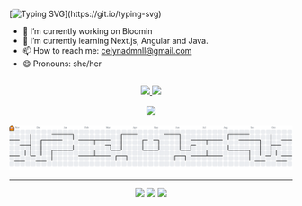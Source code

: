 [![Typing SVG](https://readme-typing-svg.herokuapp.com?font=Poppins&color=%23FF0983&size=25&center=true&vCenter=true&lines=Hey+there%2C+my+name+is+Celyna;Welcome+to+my+GitHub+profile!)](https://git.io/typing-svg)
- 🔭 I’m currently working on Bloomin
- 🌱 I’m currently learning Next.js, Angular and Java.
- 📫 How to reach me: celynadmnll@gmail.com
- 😄 Pronouns: she/her

<br>

<div align="center">
  <a href="https://github.com/celynadaminello">
  <img height="160em" src="https://github-readme-stats.vercel.app/api?username=celynadaminello&show_icons=true&theme=radical&include_all_commits=true&count_private=true"/>
  <img height="160em" src="https://github-readme-stats.vercel.app/api/top-langs/?username=celynadaminello&layout=compact&langs_count=7&theme=radical"/>
</div>
    <br>
<div align="center">
 <a href="https://skillicons.dev">
    <img src="https://skillicons.dev/icons?i=angular,java,spring,react,next,javascript,typescript,docker,git,bootstrap,sass,tailwind" />
  </a>
</div>

<br>

<picture>
  <source media="(prefers-color-scheme: dark)" srcset="https://raw.githubusercontent.com/celynadaminello/celynadaminello/output/pacman-contribution-graph-dark.svg">
  <source media="(prefers-color-scheme: light)" srcset="https://raw.githubusercontent.com/celynadaminello/celynadaminello/output/pacman-contribution-graph.svg">
  <img alt="pacman contribution graph" src="https://raw.githubusercontent.com/celynadaminello/celynadaminello/output/pacman-contribution-graph.svg">
</picture>
  
  <hr>
  
  <div align="center"> 
   <a href="https://www.linkedin.com/in/celyna-daminello" target="_blank"><img src="https://img.shields.io/badge/-LinkedIn-%230077B5?style=for-the-badge&logo=linkedin&logoColor=white" target="_blank"></a>
  <a href="https://instagram.com/ce_dmnll" target="_blank"><img src="https://img.shields.io/badge/-Instagram-%23E4405F?style=for-the-badge&logo=instagram&logoColor=white" target="_blank"></a>
  <a href = "mailto:celynadmnll@gmail.com"><img src="https://img.shields.io/badge/-Gmail-%23333?style=for-the-badge&logo=gmail&logoColor=white" target="_blank"></a>
